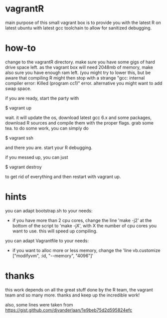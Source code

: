 # vagrantR

main purpose of this small vagrant box is to provide you with the latest R on latest ubuntu with latest gcc toolchain 
to allow for sanitized debugging.


# how-to

change to the vagrantR directory. make sure you have some gigs of hard drive space left. 
as the vagrant box will need 2048mb of memory, make also sure you have enough ram left.
(you might try to lower this, but be aware that compiling R might then stop with a strange
"gcc: internal compiler error: Killed (program cc1)" error. alternative you might want to
add swap space.

if you are ready, start the party with

$ vagrant up

wait. it will update the os, download latest gcc 6.x and some packages, download R sources and compile them with the proper flags. 
grab some tea. to do some work, you can simply do

$ vagrant ssh

and there you are. start your R debugging.

if you messed up, you can just 

$ vagrant destroy

to get rid of everything and then restart with vagrant up.


# hints

you can adapt bootstrap.sh to your needs:

- if you have more than 2 cpu cores, change the line 'make -j2' at the bottom of the script to 'make -jX', with X the number of cpu cores you want to use. this will speed up compiling.

you can adapt Vagrantfile to your needs:

- if you want to alloc more or less memory, change the 'line vb.customize ["modifyvm", :id, "--memory", "4096"]'



# thanks

this work depends on all the great stuff done by the R team, the vagrant team and so many more.
thanks and keep up the incredible work!

also, some lines were taken from https://gist.github.com/djvanderlaan/1e9beb75d2d595824efc
